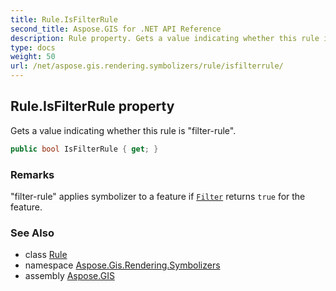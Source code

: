 ```yaml
---
title: Rule.IsFilterRule
second_title: Aspose.GIS for .NET API Reference
description: Rule property. Gets a value indicating whether this rule is filterrule.
type: docs
weight: 50
url: /net/aspose.gis.rendering.symbolizers/rule/isfilterrule/
---
```

## Rule.IsFilterRule property

Gets a value indicating whether this rule is "filter-rule".

```csharp
public bool IsFilterRule { get; }
```

### Remarks

"filter-rule" applies symbolizer to a feature if [`Filter`](../filter/) returns `true` for the feature.

### See Also

* class [Rule](../)
* namespace [Aspose.Gis.Rendering.Symbolizers](../../rule/)
* assembly [Aspose.GIS](../../../)


